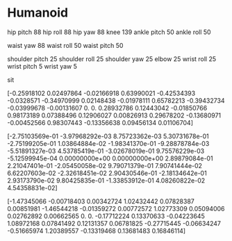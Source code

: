 # Humanoid



hip pitch 88
hip roll 88
hip yaw 88
knee 139
ankle pitch 50
ankle roll 50

waist yaw 88
waist roll 50
waist pitch 50

shoulder pitch 25
shoulder roll 25
shoulder yaw 25
elbow 25
wrist roll 25
wrist pitch 5
wrist yaw 5

sit

[-0.25918102  0.02497864 -0.02166918  0.63990021 -0.42534393 -0.0328571
 -0.34970999  0.02148438 -0.01978111  0.65782213 -0.39432734 -0.03999678
 -0.00131607  0.          0.          0.28932786  0.12443042 -0.01850766
  0.98173189  0.07388496  0.12906027  0.00826913  0.29678202 -0.13680971
 -0.00452566  0.98307443 -0.13356638  0.09456134  0.01106704]

 [-2.75103569e-01 -3.97968292e-03  8.75723362e-03  5.30731678e-01
 -2.75199205e-01  1.03864884e-02 -1.98341370e-01 -9.28878784e-03
 -5.51891327e-03  4.53785419e-01 -3.02678019e-01  9.75576229e-03
 -5.12599945e-04  0.00000000e+00  0.00000000e+00  2.89879084e-01
  2.21047401e-01 -2.05450058e-02  9.79071379e-01  7.90741444e-02
  6.62207603e-02 -2.32618451e-02  2.90430546e-01 -2.18134642e-01
  2.93173790e-02  9.80425835e-01 -1.33853912e-01  4.08260822e-02
  4.54358831e-02]

[-1.47345066 -0.00718403  0.00342724  1.02432442  0.07828387  0.00851981
 -1.46544218 -0.01359272  0.00772572  1.02773309  0.05094006  0.02762892
  0.00662565  0.          0.         -0.17712224  0.13370633 -0.04223645
  1.08972168  0.07841492  0.12131357  0.06781825 -0.27715445 -0.06634247
 -0.51665974  1.20389557 -0.13319468  0.13681483  0.16846114]
